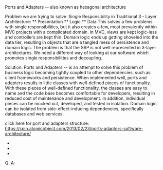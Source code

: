 Ports and Adapters
        -- also known as hexagonal architecture

Problem we are trying to solve: 
    Single Responsibility in Traditional 3 - Layer Architecture: 
        ** Presentation 
        ** Logic
        ** Data
    This solves a few problems with single responsibilities, but it also creates a few, 
  most prevalently within MVC projects with a complicated domain. 
    In MVC, views are kept logic-less and controllers are kept thin. 
    Domain logic ends up getting shoveled into the data tier, 
    resulting in objects that are a tangled mess of persistence and domain logic. 
    The problem is that the SRP is not well represented in 3-layer architectures. We need a different way of looking at our software which promotes single responsibilities and decoupling.


Solution: Ports and Adapters
    -- is an attempt to solve this problem of business logic becoming tightly coupled to other dependencies, such as client frameworks and persistence. 
    When implemented well, ports and adapters results in little classes with well-defined pieces of functionality. 
    With these pieces of well-defined functionality, the classes are easy to name and the code base becomes comfortable for developers, 
    resulting in reduced cost of maintenance and development. 
    In addition, individual pieces can be mocked out, developed, and tested in isolation. 
    Domain logic can be isolated from side-effect-inducing dependencies, specifically databases and web services.

click here for port and adapters structure: https://spin.atomicobject.com/2013/02/23/ports-adapters-software-architecture/



* 
*  
* 


Q: 
A: 

